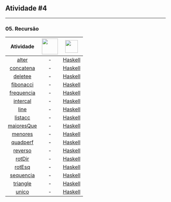 ## Atividade #4

---

### 05. Recursão

Atividade | <img src="https://images.vexels.com/media/users/3/166401/isolated/lists/b82aa7ac3f736dd78570dd3fa3fa9e24-icone-da-linguagem-de-programacao-java.png" width="50" height="50" /> | <img src="https://icons-for-free.com/iconfiles/png/128/haskell+original-1324760548756947537.png" width="40" height="40" />
:------:|:------:|:------:
[alter](%234/05.%20Recursão/alter) | - | [Haskell](%234/05.%20Recursão/alter/alter.hs)
[concatena](%234/05.%20Recursão/concatena) | - | [Haskell](%234/05.%20Recursão/concatena/concatena.hs)
[deletee](%234/05.%20Recursão/deletee) | - | [Haskell](%234/05.%20Recursão/deletee/deletee.hs)
[fibonacci](%234/05.%20Recursão/fibonacci) | - | [Haskell](%234/05.%20Recursão/fibonacci/fibonacci.hs)
[frequencia](%234/05.%20Recursão/frequencia) | - | [Haskell](%234/05.%20Recursão/frequencia/frequencia.hs)
[intercal](%234/05.%20Recursão/intercal) | - | [Haskell](%234/05.%20Recursão/intercal/intercal.hs)
[line](%234/05.%20Recursão/line) | - | [Haskell](%234/05.%20Recursão/line/line.hs)
[listacc](%234/05.%20Recursão/listacc) | - | [Haskell](%234/05.%20Recursão/listacc/listacc.hs)
[maioresQue](%234/05.%20Recursão/maioresQue) | - | [Haskell](%234/05.%20Recursão/maioresQue/maioresQue.hs)
[menores](%234/05.%20Recursão/menores) | - | [Haskell](%234/05.%20Recursão/menores/menores.hs)
[quadperf](%234/05.%20Recursão/quadperf) | - | [Haskell](%234/05.%20Recursão/quadperf/quadperf.hs)
[reverso](%234/05.%20Recursão/reverso) | - | [Haskell](%234/05.%20Recursão/reverso/reverso.hs)
[rotDir](%234/05.%20Recursão/rotDir) | - | [Haskell](%234/05.%20Recursão/rotDir/rotDir.hs)
[rotEsq](%234/05.%20Recursão/rotEsq) | - | [Haskell](%234/05.%20Recursão/rotEsq/rotEsq.hs)
[sequencia](%234/05.%20Recursão/sequencia) | - | [Haskell](%234/05.%20Recursão/sequencia/sequencia.hs)
[triangle](%234/05.%20Recursão/triangle) | - | [Haskell](%234/05.%20Recursão/triangle/triangle.hs)
[unico](%234/05.%20Recursão/unico) | - | [Haskell](%234/05.%20Recursão/unico/unico.hs)